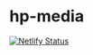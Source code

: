 # hp-media
[![Netlify Status](https://api.netlify.com/api/v1/badges/d8bd6d1f-c1c2-4cc0-bd85-1507e133df25/deploy-status)](https://app.netlify.com/sites/hp-media/deploys)
